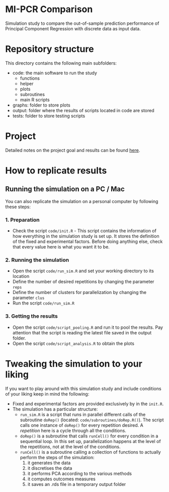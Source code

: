 # MI-PCR Comparison
Simulation study to compare the out-of-sample prediction performance of Principal Component Regression 
with discrete data as input data. 

# Repository structure
This directory contains the following main subfolders:
- code: the main software to run the study
  - functions
  - helper
  - plots
  - subroutines
  - main R scripts
- graphs: folder to store plots
- output: folder where the results of scripts located in code are stored
- tests: folder to store testing scripts

# Project
Detailed notes on the project goal and results can be found 
[here](https://lavish-hollyhock-981.notion.site/PCR-with-discrete-data-ed2f8dac46a7446b9e9fac5aed9aa99b).

# How to replicate results

## Running the simulation on a PC / Mac

You can also replicate the simulation on a personal computer by following these steps: 

### 1. Preparation
- Check the script `code/init.R` - 
  This script contains the information of how everything in the simulation study is set up. 
  It stores the definition of the fixed and experimental factors. Before doing anything else,
  check that every value here is what you want it to be.

### 2. Running the simulation
- Open the script `code/run_sim.R` and set your working directory to its location
- Define the number of desired repetitions by changing the parameter `reps`
- Define the number of clusters for parallelization by changing the parameter `clus`
- Run the script `code/run_sim.R`

### 3. Getting the results
- Open the script `code/script_pooling.R` and run it to pool the results. 
  Pay attention that the script is reading the latest file saved in the 
  output folder.
- Open the script `code/script_analysis.R` to obtain the plots

# Tweaking the simulation to your liking
If you want to play around with this simulation study and 
include conditions of your liking keep in mind the following:
- Fixed and experimental factors are provided exclusively by in the
  `init.R`.
- The simulation has a particular structure:
  - `run_sim.R` is a script that runs in parallel different calls of 
    the subroutine `doRep()` (located: `code/subroutines/doRep.R()`).
    The script calls one instance of `doRep()` for every repetition 
    desired. A *repetition* here is a cycle through all the conditions.
  - `doRep()` is a subroutine that calls `runCell()` for every condition 
    in a sequential loop. 
    In this set up, parallelization happens at the level of the repetitions,
    not at the level of the conditions.
  - `runCell()` is a subroutine calling a collection of functions to
    actually perform the steps of the simulation:
    1. it generates the data 
    2. it discretises the data
    3. it performs PCA according to the various methods
    4. it computes outcomes measures
    5. it saves an .rds file in a temporary output folder